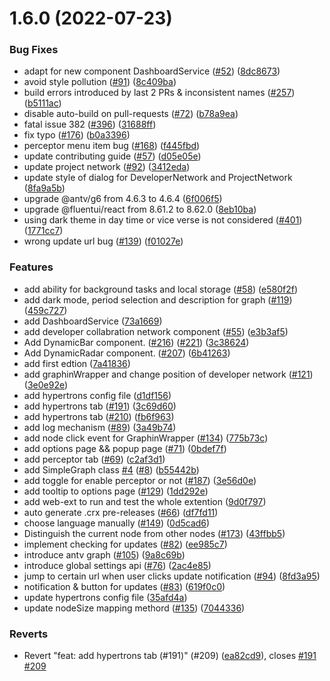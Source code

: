 # 1.6.0 (2022-07-23)


### Bug Fixes

* adapt for new component DashboardService ([#52](https://github.com/tyn1998/workflows-for-hypercrx/issues/52)) ([8dc8673](https://github.com/tyn1998/workflows-for-hypercrx/commit/8dc86734961aa71cbf3c4836de1746002557ef80))
* avoid style pollution ([#91](https://github.com/tyn1998/workflows-for-hypercrx/issues/91)) ([8c409ba](https://github.com/tyn1998/workflows-for-hypercrx/commit/8c409ba2727c0a18e382e6856312387bd9f07bb9))
* build errors introduced by last 2 PRs & inconsistent names ([#257](https://github.com/tyn1998/workflows-for-hypercrx/issues/257)) ([b5111ac](https://github.com/tyn1998/workflows-for-hypercrx/commit/b5111acde819d971e490004878cca03ff5152b45))
* disable auto-build on pull-requests ([#72](https://github.com/tyn1998/workflows-for-hypercrx/issues/72)) ([b78a9ea](https://github.com/tyn1998/workflows-for-hypercrx/commit/b78a9ea23108482ef74a3b76cc0da87256ce1093))
* fatal issue 382 ([#396](https://github.com/tyn1998/workflows-for-hypercrx/issues/396)) ([31688ff](https://github.com/tyn1998/workflows-for-hypercrx/commit/31688ff4c9470d2c14fabb20d1c3c3bc2ba28612))
* fix typo ([#176](https://github.com/tyn1998/workflows-for-hypercrx/issues/176)) ([b0a3396](https://github.com/tyn1998/workflows-for-hypercrx/commit/b0a3396ab80096c8fbab1bb1ea18f2e619c287e9))
* perceptor menu item bug ([#168](https://github.com/tyn1998/workflows-for-hypercrx/issues/168)) ([f445fbd](https://github.com/tyn1998/workflows-for-hypercrx/commit/f445fbd1fbf40e1e6a15e45cf382fb92a3ad881b))
* update contributing guide ([#57](https://github.com/tyn1998/workflows-for-hypercrx/issues/57)) ([d05e05e](https://github.com/tyn1998/workflows-for-hypercrx/commit/d05e05e18caca76e23c5ba49dea30141718e258d))
* update project network ([#92](https://github.com/tyn1998/workflows-for-hypercrx/issues/92)) ([3412eda](https://github.com/tyn1998/workflows-for-hypercrx/commit/3412eda49468c66c110799a23388258c3c76d967))
* update style of dialog for DeveloperNetwork and ProjectNetwork ([8fa9a5b](https://github.com/tyn1998/workflows-for-hypercrx/commit/8fa9a5b8358e8105d19f6fe2ba33b12901994c1f))
* upgrade @antv/g6 from 4.6.3 to 4.6.4 ([6f006f5](https://github.com/tyn1998/workflows-for-hypercrx/commit/6f006f5b6cc7f55f4c3d5847f9ea81d9ae35396f))
* upgrade @fluentui/react from 8.61.2 to 8.62.0 ([8eb10ba](https://github.com/tyn1998/workflows-for-hypercrx/commit/8eb10ba99981362f5371f872da7b758dea536c50))
* using dark theme in day time or vice verse is not considered ([#401](https://github.com/tyn1998/workflows-for-hypercrx/issues/401)) ([1771cc7](https://github.com/tyn1998/workflows-for-hypercrx/commit/1771cc7e347ff2b25913e0f6ef51a55709fd54b7))
* wrong update url bug ([#139](https://github.com/tyn1998/workflows-for-hypercrx/issues/139)) ([f01027e](https://github.com/tyn1998/workflows-for-hypercrx/commit/f01027e1e3489bed8b7f1957483df48a012a89fa))


### Features

* add ability for background tasks and local storage  ([#58](https://github.com/tyn1998/workflows-for-hypercrx/issues/58)) ([e580f2f](https://github.com/tyn1998/workflows-for-hypercrx/commit/e580f2f65e65a1e59ac51625fa56840990fae800))
* add dark mode, period selection and description for graph ([#119](https://github.com/tyn1998/workflows-for-hypercrx/issues/119)) ([459c727](https://github.com/tyn1998/workflows-for-hypercrx/commit/459c727e3809ba1b095aafcfa9d1e58918af8575))
* add DashboardService ([73a1669](https://github.com/tyn1998/workflows-for-hypercrx/commit/73a1669fb32b287694f58b004a359b075fa4eab9))
* add developer collabration network component ([#55](https://github.com/tyn1998/workflows-for-hypercrx/issues/55)) ([e3b3af5](https://github.com/tyn1998/workflows-for-hypercrx/commit/e3b3af5548d01660a3a2fee19dcca101e6f3a534))
* Add DynamicBar component. ([#216](https://github.com/tyn1998/workflows-for-hypercrx/issues/216)) ([#221](https://github.com/tyn1998/workflows-for-hypercrx/issues/221)) ([3c38624](https://github.com/tyn1998/workflows-for-hypercrx/commit/3c38624c89dbd6b4b08558a60442666adee32f23))
* Add DynamicRadar component. ([#207](https://github.com/tyn1998/workflows-for-hypercrx/issues/207)) ([6b41263](https://github.com/tyn1998/workflows-for-hypercrx/commit/6b4126310351b7460efcc93b0331098b2c876be0))
* add first edtion ([7a41836](https://github.com/tyn1998/workflows-for-hypercrx/commit/7a41836b12f4d2c312c71d077341ee4f59dea0bc))
* add graphinWrapper and change position of developer network ([#121](https://github.com/tyn1998/workflows-for-hypercrx/issues/121)) ([3e0e92e](https://github.com/tyn1998/workflows-for-hypercrx/commit/3e0e92efa3dd24911ea0a729bd662457bdbe2df8))
* add hypertrons config file ([d1df156](https://github.com/tyn1998/workflows-for-hypercrx/commit/d1df156a6be4a517d4de9f33f9e77055584fcc90))
* add hypertrons tab ([#191](https://github.com/tyn1998/workflows-for-hypercrx/issues/191)) ([3c69d60](https://github.com/tyn1998/workflows-for-hypercrx/commit/3c69d60f8874c34f733d0eccad372dad99b07dc9))
* add hypertrons tab ([#210](https://github.com/tyn1998/workflows-for-hypercrx/issues/210)) ([fb6f963](https://github.com/tyn1998/workflows-for-hypercrx/commit/fb6f963b319cafb3db442e1d351a22def7a2a016))
* add log mechanism ([#89](https://github.com/tyn1998/workflows-for-hypercrx/issues/89)) ([3a49b74](https://github.com/tyn1998/workflows-for-hypercrx/commit/3a49b7414a17a7b7f580d916a8a5a08867310128))
* add node click event for GraphinWrapper ([#134](https://github.com/tyn1998/workflows-for-hypercrx/issues/134)) ([775b73c](https://github.com/tyn1998/workflows-for-hypercrx/commit/775b73cf542f11033ea7e4f7c103f8b2182aeb1d))
* add options page && popup page ([#71](https://github.com/tyn1998/workflows-for-hypercrx/issues/71)) ([0bdef7f](https://github.com/tyn1998/workflows-for-hypercrx/commit/0bdef7f7963c5715db1c7b276e387d755fdb40af))
* add perceptor tab ([#69](https://github.com/tyn1998/workflows-for-hypercrx/issues/69)) ([c2af3d1](https://github.com/tyn1998/workflows-for-hypercrx/commit/c2af3d11df62d35e6164e7e3ee1d19eddcd36525))
* add SimpleGraph class [#4](https://github.com/tyn1998/workflows-for-hypercrx/issues/4) ([#8](https://github.com/tyn1998/workflows-for-hypercrx/issues/8)) ([b55442b](https://github.com/tyn1998/workflows-for-hypercrx/commit/b55442b58cb7eef0d0ce07933aba9fc049a8d373))
* add toggle for enable perceptor or not ([#187](https://github.com/tyn1998/workflows-for-hypercrx/issues/187)) ([3e56d0e](https://github.com/tyn1998/workflows-for-hypercrx/commit/3e56d0ea687cbb1457bfd8bc3d4d5157b71a8305))
* add tooltip to options page ([#129](https://github.com/tyn1998/workflows-for-hypercrx/issues/129)) ([1dd292e](https://github.com/tyn1998/workflows-for-hypercrx/commit/1dd292e9ff76b1c786663be63c999b4496d1dd77))
* add web-ext to run and test the whole extention ([9d0f797](https://github.com/tyn1998/workflows-for-hypercrx/commit/9d0f797eae8ba02f819aa47de5e6702acc2864ee))
* auto generate .crx pre-releases ([#66](https://github.com/tyn1998/workflows-for-hypercrx/issues/66)) ([df7fd11](https://github.com/tyn1998/workflows-for-hypercrx/commit/df7fd11a7328799878a7b16cd26cb7e18c4c34f8))
* choose language manually ([#149](https://github.com/tyn1998/workflows-for-hypercrx/issues/149)) ([0d5cad6](https://github.com/tyn1998/workflows-for-hypercrx/commit/0d5cad60ec0763046bb05e3d3a12e6174df62fe6))
* Distinguish the current node from other nodes ([#173](https://github.com/tyn1998/workflows-for-hypercrx/issues/173)) ([43ffbb5](https://github.com/tyn1998/workflows-for-hypercrx/commit/43ffbb53ca08a2ce1a04899c6b802a57eacc67a1))
* implement checking for updates ([#82](https://github.com/tyn1998/workflows-for-hypercrx/issues/82)) ([ee985c7](https://github.com/tyn1998/workflows-for-hypercrx/commit/ee985c78626f1ce42596aa0910147428fdc5f40f))
* introduce antv graph ([#105](https://github.com/tyn1998/workflows-for-hypercrx/issues/105)) ([9a8c69b](https://github.com/tyn1998/workflows-for-hypercrx/commit/9a8c69bb5a64df7950474153cbe6f1ff22170a66))
* introduce global settings api ([#76](https://github.com/tyn1998/workflows-for-hypercrx/issues/76)) ([2ac4e85](https://github.com/tyn1998/workflows-for-hypercrx/commit/2ac4e8508ea75cb1e87c3b980c65f51bbd74d97f))
* jump to certain url when user clicks update notification ([#94](https://github.com/tyn1998/workflows-for-hypercrx/issues/94)) ([8fd3a95](https://github.com/tyn1998/workflows-for-hypercrx/commit/8fd3a95e4a61134e483c1253bf8f61cfd04bb3fc))
* notification & button for updates ([#83](https://github.com/tyn1998/workflows-for-hypercrx/issues/83)) ([619f0c0](https://github.com/tyn1998/workflows-for-hypercrx/commit/619f0c07944ed7e3211033b5d2a8f55a63101b10))
* update hypertrons config file ([35afd4a](https://github.com/tyn1998/workflows-for-hypercrx/commit/35afd4a78d2cf9227b79b6ee1b45bf43ac9dd20c))
* update nodeSize mapping methord ([#135](https://github.com/tyn1998/workflows-for-hypercrx/issues/135)) ([7044336](https://github.com/tyn1998/workflows-for-hypercrx/commit/7044336059011e69487db0d33c7b6d30cf2b5c8a))


### Reverts

* Revert "feat: add hypertrons tab (#191)" (#209) ([ea82cd9](https://github.com/tyn1998/workflows-for-hypercrx/commit/ea82cd9909ae839864378e9d75b40fd43eb928de)), closes [#191](https://github.com/tyn1998/workflows-for-hypercrx/issues/191) [#209](https://github.com/tyn1998/workflows-for-hypercrx/issues/209)



